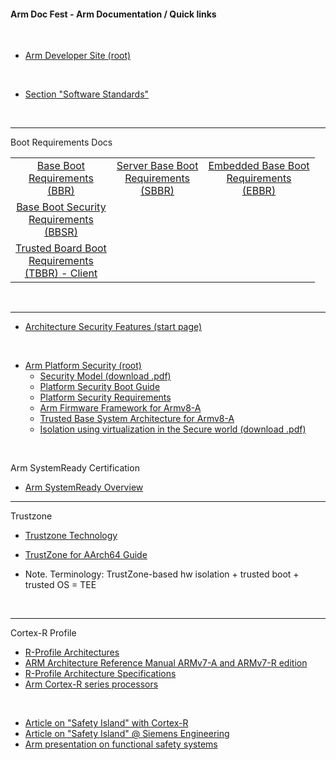 #### Arm Doc Fest - Arm Documentation / Quick links

</br>

- [Arm Developer Site (root)](https://developer.arm.com/)

</br>

- [Section "Software Standards"](https://developer.arm.com/architectures/system-architectures/software-standards)

</br>

----

Boot Requirements Docs

| |||
|:--:|:--:|:--:|
|[Base Boot</br>Requirements</br>(BBR)](https://developer.arm.com/documentation/den0044/latest)|[Server Base Boot</br>Requirements</br>(SBBR)](https://developer.arm.com/documentation/den0044/e/?lang=en)|[Embedded Base Boot</br>Requirements</br>(EBBR)](https://developer.arm.com/architectures/platform-design/embedded-systems)|
|[Base Boot Security</br>Requirements</br>(BBSR)](https://developer.arm.com/documentation/den0107/latest)|||
|[Trusted Board Boot</br>Requirements</br>(TBBR) - Client](https://developer.arm.com/documentation/den0006/d/?lang=en)|||

</br>

----

- [Architecture Security Features (start page)](https://developer.arm.com/architectures/architecture-security-features)

</br>

- [Arm Platform Security (root)](https://developer.arm.com/architectures/architecture-security-features/platform-security)
    - [Security Model (download .pdf)](https://developer.arm.com/-/media/Files/pdf/PlatformSecurityArchitecture/Architect/DEN0079_PSA_SM_ALPHA-03_RC01.pdf?revision=2c567adf-c6e3-432b-90f7-b0f5358c43ec&la=en&hash=E9FA82FE5A0156E32190F739BB5F8FDD64C19C79)
    - [Platform Security Boot Guide](https://developer.arm.com/documentation/den0072/latest/)
    - [Platform Security Requirements](https://developer.arm.com/documentation/den0106/latest/)
    - [Arm Firmware Framework for Armv8-A](https://developer.arm.com/documentation/den0077/latest)
    - [Trusted Base System Architecture for Armv8-A](https://developer.arm.com/documentation/den0021/latest/)
    - [Isolation using virtualization in the Secure world (download .pdf)](https://developer.arm.com/-/media/Files/pdf/Isolation_using_virtualization_in_the_Secure_World_Whitepaper.pdf?revision=23668ea4-3b8b-4095-b03e-7356fa6b1e69&la=en&hash=534D1D04207478F1CDE71CF7D56DEDFF4030E8E0)

</br>


Arm SystemReady Certification

- [Arm SystemReady Overview](https://developer.arm.com/architectures/system-architectures/arm-systemready)

----

Trustzone

- [Trustzone Technology](https://developer.arm.com/ip-products/security-ip/trustzone)
- [TrustZone for AArch64 Guide](https://developer.arm.com/documentation/102418/0100)

- Note. Terminology: TrustZone-based hw isolation + trusted boot + trusted OS = TEE


</br>

----

Cortex-R Profile

- [R-Profile Architectures](https://developer.arm.com/architectures/cpu-architecture/r-profile)
- [ARM Architecture Reference Manual ARMv7-A and ARMv7-R edition](https://developer.arm.com/documentation/ddi0406/cd)
- [R-Profile Architecture Specifications](https://developer.arm.com/architectures/cpu-architecture/r-profile/docs)
- [Arm Cortex-R series processors](https://developer.arm.com/ip-products/processors/cortex-r)

</br>

- [Article on "Safety Island" with Cortex-R](https://community.arm.com/developer/ip-products/processors/b/processors-ip-blog/posts/new-arm-cortex-r52-enables-autonomous-systems-with-the-highest-functional-safety-standards)
- [Article on "Safety Island" @ Siemens Engineering](https://semiengineering.com/safety-islands-in-safety-critical-hardware/)
- [Arm presentation on functional safety systems](https://www.slideshare.net/ARMHoldings/developing-functional-safety-systems-with-arm-architecture-solutions-stroud)

</br>




